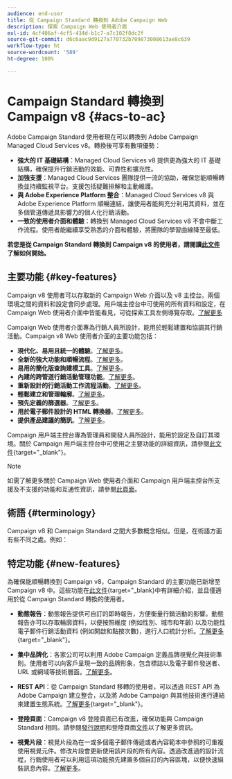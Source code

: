 ```yaml
---
audience: end-user
title: 從 Campaign Standard 轉換到 Adobe Campaign Web
description: 探索 Campaign Web 使用者介面
exl-id: 4cf406af-4cf5-434d-b1c7-a7c102f8dc2f
source-git-commit: d6c6aac9d9127a770732b709873008613ae8c639
workflow-type: ht
source-wordcount: '589'
ht-degree: 100%

---
```


# Campaign Standard 轉換到 Campaign v8 {#acs-to-ac}

Adobe Campaign Standard 使用者現在可以轉換到 Adobe Campaign Managed Cloud Services v8。轉換後可享有數項優勢：

* **強大的 IT 基礎結構**：Managed Cloud Services v8 提供更為強大的 IT 基礎結構，確保提升行銷活動的效能、可靠性和擴充性。
* **加強支援**：Managed Cloud Services 團隊提供一流的協助，確保您能順暢轉換並持續監視平台。支援包括疑難排解和主動維護。
* **與 Adobe Experience Platform 整合**：Managed Cloud Services v8 與 Adobe Experience Platform 順暢連結，讓使用者能夠充分利用其資料，並在多個管道傳遞具影響力的個人化行銷活動。
* **一致的使用者介面和體驗**：轉換到 Managed Cloud Services v8 不會中斷工作流程。使用者能繼續享受熟悉的介面和體驗，將團隊的學習曲線降至最低。

**若您是從 Campaign Standard 轉換到 Campaign v8 的使用者，請閱讀[此文件](../../adoption/home.md)了解如何開始。**

<!--
As a Campaign Standard user, we now offer you a way to migrate to Adobe Campaign v8. You will benefit from both the new Campaign Web interface and the v8 console.
-->

## 主要功能 {#key-features}

Campaign v8 使用者可以存取新的 Campaign Web 介面以及 v8 主控台。兩個環境之間的資料和設定會同步處理。用戶端主控台中可使用的所有資料和設定，在 Campaign Web 使用者介面中皆能看見，可從探索工具左側導覽存取。[了解更多](../get-started/user-interface.md#user-interface-explorer)

Campaign Web 使用者介面專為行銷人員所設計，能用於輕鬆建置和協調其行銷活動。Campaign v8 Web 使用者介面的主要功能包括：

* **現代化、易用且統一的體驗**。[了解更多](../get-started/connect-to-campaign.md)。
* **全新的強大功能和順暢流程**。[了解更多](../get-started/user-interface.md)。
* **易用的簡化版查詢建模工具**。[了解更多](../query/query-modeler-overview.md)。
* **內建的跨管道行銷活動管理功能**。[了解更多](../msg/gs-messages.md)。
* **重新設計的行銷活動工作流程活動**。[了解更多](../workflows/gs-workflows.md)。
* **輕鬆建立和管理輪廓**。[了解更多](../audience/about-recipients.md)。
* **預先定義的篩選器**。[了解更多](../get-started/predefined-filters.md)。
* **用於電子郵件設計的 HTML 轉換器**。[了解更多](../email/existing-content.md)。
* **提供產品建議的簡訊**。[了解更多](../msg/offers.md)。

Campaign 用戶端主控台專為管理員和開發人員所設計，能用於設定及自訂其環境。關於 Campaign 用戶端主控台中可使用之主要功能的詳細資訊，請參閱[此文件](https://experienceleague.adobe.com/zh-hant/docs/campaign/campaign-v8/new/whats-new){target="_blank"}。

>[!NOTE]
>
>如需了解更多關於 Campaign Web 使用者介面和 Campaign 用戶端主控台所支援及不支援的功能和互通性資訊，請參閱[此頁面](../get-started/capability-matrix.md)。

## 術語 {#terminology}

Campaign v8 和 Campaign Standard 之間大多數概念相似。但是，在術語方面有些不同之處。例如：

<!--
* Profiles are **Recipients** in the console. [Learn more](../audience/gs-audiences-recipients.md).
* Test profiles are **Seed addresses**. [Learn more](../preview-test/test-deliveries.md).
* The delivery preparation is the **Delivery analysis**. [Learn more](../monitor/prepare-send.md).
* Audiences are **Lists**. [Learn more](../audience/gs-audiences-recipients.md).
-->

<!--
* Custom resources are **Schemas**
* Messages are referred to as **Deliveries**
* Roles are configured with **Named Rights**
* Security Groups are **Operator Groups**
* Organizational units are managed through **Folder Permissions**
* Product users are **Operators** in the client console
* Delivery preparation is the **Delivery analysis** in the client console
-->

## 特定功能 {#new-features}

為確保能順暢轉換到 Campaign v8，Campaign Standard 的主要功能已新增至 Campaign v8 中。這些功能在[此文件](https://experienceleague.adobe.com/docs/experience-cloud/campaign/campaign-standard-migration-home.html){target=&quot;_blank}中有詳細介紹，並且僅適用於從 Campaign Standard 轉換的使用者。

* **動態報告**：動態報告提供可自訂的即時報告，方便衡量行銷活動的影響。動態報告亦可以存取輪廓資料，以便按照維度 (例如性別、城市和年齡) 以及功能性電子郵件行銷活動資料 (例如開啟和點按次數)，進行人口統計分析。[了解更多](https://experienceleague.adobe.com/docs/experience-cloud/campaign/reporting/get-started-reporting.html){target="_blank"}。

* **集中品牌化**：各家公司可以利用 Adobe Campaign 定義品牌視覺化與技術準則。使用者可以向客戶呈現一致的品牌形象，包含標誌以及電子郵件發送者、URL 或網域等技術層面。[了解更多](https://experienceleague.adobe.com/docs/experience-cloud/campaign/branding/branding-gs.html)。

* **REST API**：從 Campaign Standard 移轉的使用者，可以透過 REST API 為 Adobe Campaign 建立整合，以及將 Adobe Campaign 與其他技術進行連結來建置生態系統。[了解更多](https://experienceleague.adobe.com/docs/experience-cloud/campaign/apis/get-started-apis.html){target="_blank"}。

* **登陸頁面**：Campaign v8 登陸頁面已有改進，確保功能與 Campaign Standard 相同。請參閱[發行說明](../rn/release-notes.md#new-24-4)和登陸頁面[文件](../landing-pages/get-started-lp.md)以了解更多資訊。

* **視覺片段**：視覺片段為在一或多個電子郵件傳遞或者內容範本中參照的可重複使用視覺元件。修改片段會更新使用該片段的所有內容。透過改進過的設計流程，行銷使用者可以利用這項功能預先建置多個自訂的內容區塊，以便快速組裝訊息內容。[了解更多](../content/use-visual-fragments.md)。

<!--
* Delivery Alerting: In addition to viewing notifications directly in Campaign, Adobe Campaign also provides an email alerting system to trigger email alerts to users or external stakeholders of important system activities. Create, manage, and receive customizable alerts and dashboards to keep track of delivery successes or failures. Adobe Campaign Delivery Alerting boosts efficiency by keeping all involved Adobe Campaign users in a company automatically informed about the delivery execution status, via email and dashboard. 

* Landing Pages: Landing pages are web forms that can be used to capture information on your audiences, offer subscriptions to a service, display data and grow your database. Landing pages can also be used for acquiring or updating existing profiles, and to set up a double opt-in mechanism, allowing you to protect the platform from wrong or invalid email addresses, or spambots. [Learn more](../landing-pages/get-started-lp.md)
-->